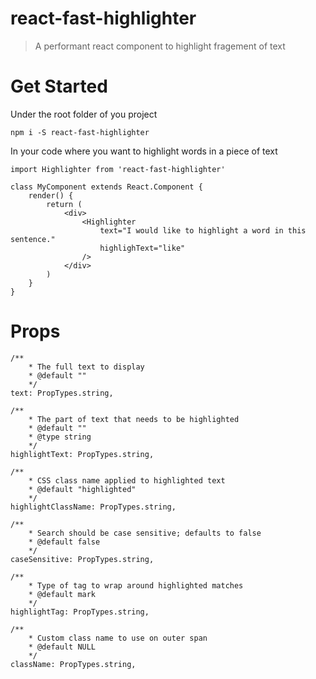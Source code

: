 # react-fast-highlighter
> A performant react component to highlight fragement of text

# Get Started
Under the root folder of you project
```
npm i -S react-fast-highlighter
```
In your code where you want to highlight words in a piece of text
```
import Highlighter from 'react-fast-highlighter'

class MyComponent extends React.Component {
    render() {
        return (
            <div>
                <Highlighter
                    text="I would like to highlight a word in this sentence."
                    highlighText="like"
                />
            </div>
        )
    }
}
```

# Props
```
/**
    * The full text to display
    * @default ""
    */
text: PropTypes.string,

/**
    * The part of text that needs to be highlighted
    * @default ""
    * @type string
    */
highlightText: PropTypes.string,

/**
    * CSS class name applied to highlighted text
    * @default "highlighted"
    */
highlightClassName: PropTypes.string,

/**
    * Search should be case sensitive; defaults to false
    * @default false
    */
caseSensitive: PropTypes.string,

/**
    * Type of tag to wrap around highlighted matches
    * @default mark
    */
highlightTag: PropTypes.string,

/**
    * Custom class name to use on outer span
    * @default NULL
    */
className: PropTypes.string,
```
